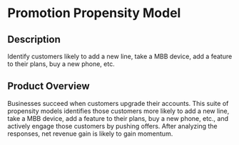 # Promotion Propensity Model

## Description
Identify customers likely to add a new line, take a MBB device, add a feature to their plans, buy a new phone, etc.

## Product Overview
Businesses succeed when customers upgrade their accounts. This suite of propensity models identifies those customers more likely to add a new line, take a MBB device, add a feature to their plans, buy a new phone, etc., and actively engage those customers by pushing offers. After analyzing the responses, net revenue gain is likely to gain momentum.

